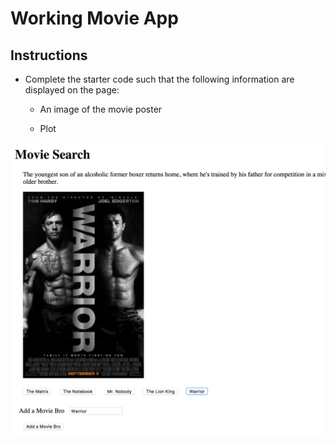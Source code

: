 # Working Movie App


## Instructions

* Complete the starter code such that the following information are displayed on the page:

  * An image of the movie poster

  * Plot


![movieapp.png](movieapp.png)